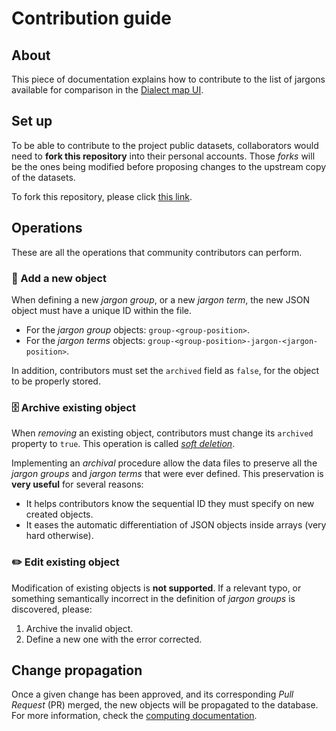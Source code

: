 # Contribution guide

## About
This piece of documentation explains how to contribute to the list of jargons available
for comparison in the [Dialect map UI][dialect-map-ui].


## Set up
To be able to contribute to the project public datasets, collaborators would need to
**fork this repository** into their personal accounts. Those _forks_ will be the ones
being modified before proposing changes to the upstream copy of the datasets.

To fork this repository, please click [this link][repo-fork-link].


## Operations
These are all the operations that community contributors can perform.

### 🌱 Add a new object
When defining a new _jargon group_, or a new _jargon term_, the new JSON object must have
a unique ID within the file.

- For the _jargon group_ objects: `group-<group-position>`.
- For the _jargon terms_ objects: `group-<group-position>-jargon-<jargon-position>`.

In addition, contributors must set the `archived` field as `false`, for the object to be properly stored.

### 🗄 Archive existing object
When _removing_ an existing object, contributors must change its `archived` property to `true`.
This operation is called [_soft deletion_][wiki-soft-delete].

Implementing an _archival_ procedure allow the data files to preserve all the _jargon groups_ and
_jargon terms_ that were ever defined. This preservation is **very useful** for several reasons:

- It helps contributors know the sequential ID they must specify on new created objects.
- It eases the automatic differentiation of JSON objects inside arrays (very hard otherwise).

### ✏️ Edit existing object
Modification of existing objects is **not supported**. If a relevant typo, or something
semantically incorrect in the definition of _jargon groups_ is discovered, please:

1. Archive the invalid object.
2. Define a new one with the error corrected.


## Change propagation
Once a given change has been approved, and its corresponding _Pull Request_ (PR) merged, the new objects
will be propagated to the database. For more information, check the [computing documentation][docs-compute].


[dialect-map-ui]: https://github.com/dialect-map/dialect-map-ui
[docs-compute]: compute.md
[repo-fork-link]: https://github.com/dialect-map/dialect-map-data/fork
[wiki-soft-delete]: https://en.wiktionary.org/wiki/soft_deletion
